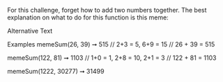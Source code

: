 For this challenge, forget how to add two numbers together. The best explanation on what to do for this function is this meme:

Alternative Text

Examples
memeSum(26, 39) ➞ 515
// 2+3 = 5, 6+9 = 15
// 26 + 39 = 515

memeSum(122, 81) ➞ 1103
// 1+0 = 1, 2+8 = 10, 2+1 = 3
// 122 + 81 = 1103

memeSum(1222, 30277) ➞ 31499
